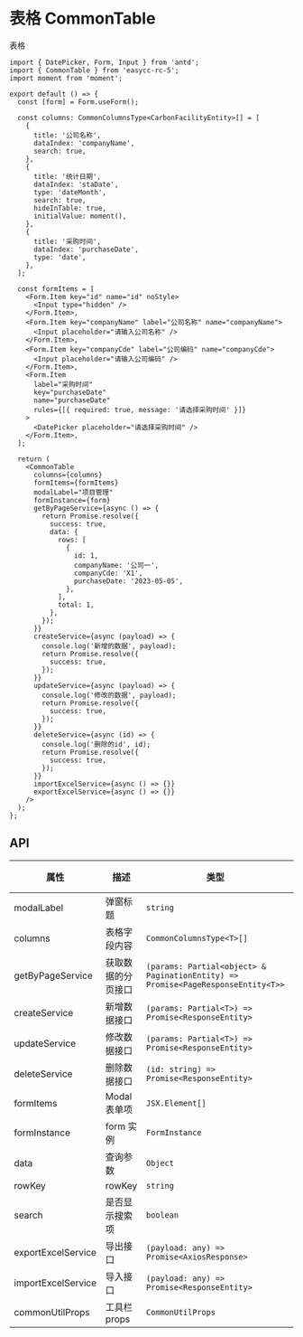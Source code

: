 # 表格 CommonTable

表格

```tsx
import { DatePicker, Form, Input } from 'antd';
import { CommonTable } from 'easycc-rc-5';
import moment from 'moment';

export default () => {
  const [form] = Form.useForm();

  const columns: CommonColumnsType<CarbonFacilityEntity>[] = [
    {
      title: '公司名称',
      dataIndex: 'companyName',
      search: true,
    },
    {
      title: '统计日期',
      dataIndex: 'staDate',
      type: 'dateMonth',
      search: true,
      hideInTable: true,
      initialValue: moment(),
    },
    {
      title: '采购时间',
      dataIndex: 'purchaseDate',
      type: 'date',
    },
  ];

  const formItems = [
    <Form.Item key="id" name="id" noStyle>
      <Input type="hidden" />
    </Form.Item>,
    <Form.Item key="companyName" label="公司名称" name="companyName">
      <Input placeholder="请输入公司名称" />
    </Form.Item>,
    <Form.Item key="companyCde" label="公司编码" name="companyCde">
      <Input placeholder="请输入公司编码" />
    </Form.Item>,
    <Form.Item
      label="采购时间"
      key="purchaseDate"
      name="purchaseDate"
      rules={[{ required: true, message: '请选择采购时间' }]}
    >
      <DatePicker placeholder="请选择采购时间" />
    </Form.Item>,
  ];

  return (
    <CommonTable
      columns={columns}
      formItems={formItems}
      modalLabel="项目管理"
      formInstance={form}
      getByPageService={async () => {
        return Promise.resolve({
          success: true,
          data: {
            rows: [
              {
                id: 1,
                companyName: '公司一',
                companyCde: 'X1',
                purchaseDate: '2023-05-05',
              },
            ],
            total: 1,
          },
        });
      }}
      createService={async (payload) => {
        console.log('新增的数据', payload);
        return Promise.resolve({
          success: true,
        });
      }}
      updateService={async (payload) => {
        console.log('修改的数据', payload);
        return Promise.resolve({
          success: true,
        });
      }}
      deleteService={async (id) => {
        console.log('删除的id', id);
        return Promise.resolve({
          success: true,
        });
      }}
      importExcelService={async () => {}}
      exportExcelService={async () => {}}
    />
  );
};
```

## API

| 属性               | 描述               | 类型                                                                             | 默认值 |
| ------------------ | ------------------ | -------------------------------------------------------------------------------- | ------ |
| modalLabel         | 弹窗标题           | `string`                                                                         | ---    |
| columns            | 表格字段内容       | `CommonColumnsType<T>[]`                                                         | ---    |
| getByPageService   | 获取数据的分页接口 | `(params: Partial<object> & PaginationEntity) => Promise<PageResponseEntity<T>>` | ---    |
| createService      | 新增数据接口       | `(params: Partial<T>) => Promise<ResponseEntity>`                                | ---    |
| updateService      | 修改数据接口       | `(params: Partial<T>) => Promise<ResponseEntity>`                                | ---    |
| deleteService      | 删除数据接口       | `(id: string) => Promise<ResponseEntity>`                                        | ---    |
| formItems          | Modal 表单项       | `JSX.Element[]`                                                                  | ---    |
| formInstance       | form 实例          | `FormInstance`                                                                   | ---    |
| data               | 查询参数           | `Object`                                                                         | ---    |
| rowKey             | rowKey             | `string`                                                                         | `id`   |
| search             | 是否显示搜索项     | `boolean`                                                                        | `true` |
| exportExcelService | 导出接口           | `(payload: any) => Promise<AxiosResponse>`                                       | ---    |
| importExcelService | 导入接口           | `(payload: any) => Promise<ResponseEntity>`                                      | ---    |
| commonUtilProps    | 工具栏 props       | `CommonUtilProps`                                                                | ---    |
